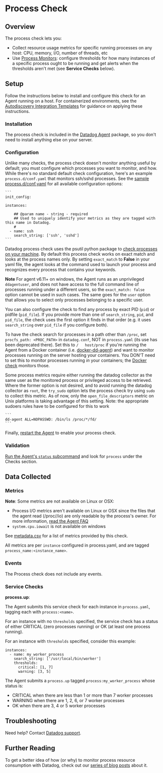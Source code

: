 # Process Check

## Overview

The process check lets you:

* Collect resource usage metrics for specific running processes on any host: CPU, memory, I/O, number of threads, etc
* Use [Process Monitors][1]: configure thresholds for how many instances of a specific process ought to be running and get alerts when the thresholds aren't met (see **Service Checks** below).

## Setup

Follow the instructions below to install and configure this check for an Agent running on a host. For containerized environments, see the [Autodiscovery Integration Templates][2] for guidance on applying these instructions.

### Installation

The process check is included in the [Datadog Agent][1] package, so you don't need to install anything else on your server.

### Configuration

Unlike many checks, the process check doesn't monitor anything useful by default; you must configure which processes you want to monitor, and how. While there's no standard default check configuration, here's an example `process.d/conf.yaml` that monitors ssh/sshd processes. See the [sample process.d/conf.yaml][3] for all available configuration options:

    ```
    init_config:

    instances:

        ## @param name - string - required
        ## Used to uniquely identify your metrics as they are tagged with this name in Datadog.
        #
      - name: ssh
        search_string: ['ssh', 'sshd']
    ```

  Datadog process check uses the psutil python package to [check processes on your machine][4]. By default this process check works on exact match and looks at the process names only. By setting    `exact_match` to **False** in your yaml file, the agent looks at the command used to launch your process and recognizes every process that contains your keywords.

  **Note** For agent v6.11+ on windows, the Agent runs as an unprivileged `ddagentuser`, and does not have access to the full command line of processes running under a different users, so the     `exact_match: false` option cannot be used in such cases. The same goes for the `user` option that allows you to select only processes belonging to a specific user.

  You can also configure the check to find any process by exact PID (`pid`) or pidfile (`pid_file`). If you provide more than one of `search_string`, `pid`, and `pid_file`, the check uses the first     option it finds in that order (e.g. it uses `search_string` over `pid_file` if you configure both).

  To have the check search for processes in a path other than `/proc`, set `procfs_path: <PROC_PATH>` in `datadog.conf`, NOT in `process.yaml` (its use has been deprecated there). Set this to `/   host/proc` if you're running the Agent from a Docker container (i.e. [docker-dd-agent][5]) and want to monitor processes running on the server hosting your containers. You DON'T need to set this to   monitor processes running _in_ your containers; the [Docker check][6] monitors those.

  Some process metrics require either running the datadog collector as the same user as the monitored process or privileged access to be retrieved. Where the former option is not desired, and to avoid running the datadog collector as `root`, the `try_sudo` option lets the process check try using `sudo` to collect this metric. As of now, only the `open_file_descriptors` metric on Unix platforms is taking advantage of this setting. Note: the appropriate sudoers rules have to be configured for this to work

    ```
    dd-agent ALL=NOPASSWD: /bin/ls /proc/*/fd/
    ```

Finally, [restart the Agent][7] to enable your process check.

### Validation

[Run the Agent's `status` subcommand][8] and look for `process` under the Checks section.

## Data Collected
### Metrics

**Note**: Some metrics are not available on Linux or OSX:

* Process I/O metrics aren't available on Linux or OSX since the files that the agent read (/proc//io) are only readable by the process's owner. For more information, [read the Agent FAQ][9]
* `system.cpu.iowait` is not available on windows

See [metadata.csv][10] for a list of metrics provided by this check.

All metrics are per `instance` configured in process.yaml, and are tagged `process_name:<instance_name>`.

### Events
The Process check does not include any events.

### Service Checks
**process.up**:

The Agent submits this service check for each instance in `process.yaml`, tagging each with `process:<name>`.

For an instance with no `thresholds` specified, the service check has a status of either CRITICAL (zero processes running) or OK (at least one process running).

For an instance with `thresholds` specified, consider this example:

```
instances:
  - name: my_worker_process
    search_string: ['/usr/local/bin/worker']
    thresholds:
      critical: [1, 7]
      warning: [3, 5]
```

The Agent submits a `process.up` tagged `process:my_worker_process` whose status is:

- CRITICAL when there are less than 1 or more than 7 worker processes
- WARNING when there are 1, 2, 6, or 7 worker processes
- OK when there are 3, 4 or 5 worker processes

## Troubleshooting
Need help? Contact [Datadog support][11].

## Further Reading
To get a better idea of how (or why) to monitor process resource consumption with Datadog, check out our [series of blog posts][12] about it.


[1]: https://docs.datadoghq.com/monitoring/#process
[2]: https://docs.datadoghq.com/agent/autodiscovery/integrations
[3]: https://github.com/DataDog/integrations-core/blob/master/process/datadog_checks/process/data/conf.yaml.example
[4]: https://github.com/DataDog/integrations-core/blob/master/process/datadog_checks/process/process.py#L117
[5]: https://github.com/DataDog/docker-dd-agent
[6]: https://github.com/DataDog/integrations-core/tree/master/docker_daemon
[7]: https://docs.datadoghq.com/agent/guide/agent-commands/?tab=agentv6#start-stop-and-restart-the-agent
[8]: https://docs.datadoghq.com/agent/guide/agent-commands/?tab=agentv6#agent-status-and-information
[9]: https://docs.datadoghq.com/agent/faq/why-don-t-i-see-the-system-processes-open-file-descriptors-metric
[10]: https://github.com/DataDog/integrations-core/blob/master/process/metadata.csv
[11]: https://docs.datadoghq.com/help
[12]: https://www.datadoghq.com/blog/process-check-monitoring
